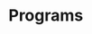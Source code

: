 # Programs














































































































